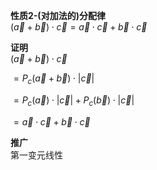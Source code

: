 **性质2-(对加法的)分配律**  
$(\vec a+\vec b)\cdot \vec c = \vec a\cdot\vec c +\vec b\cdot\vec c$  
  
**证明**  
$(\vec a+\vec b)\cdot \vec c$  
  
$=P_c(\vec a+\vec b)\cdot|\vec c|$  
  
$=P_c(\vec a)\cdot|\vec c|+P_c(\vec b)\cdot|\vec c|$  
  
$=\vec a\cdot\vec c+\vec b\cdot\vec c$  
  
**推广**  
第一变元线性  
